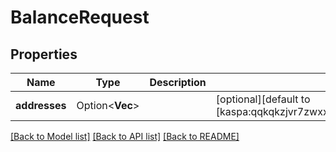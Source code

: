 # BalanceRequest

## Properties

Name | Type | Description | Notes
------------ | ------------- | ------------- | -------------
**addresses** | Option<**Vec<String>**> |  | [optional][default to [kaspa:qqkqkzjvr7zwxxmjxjkmxxdwju9kjs6e9u82uh59z07vgaks6gg62v8707g73]]

[[Back to Model list]](../README.md#documentation-for-models) [[Back to API list]](../README.md#documentation-for-api-endpoints) [[Back to README]](../README.md)


